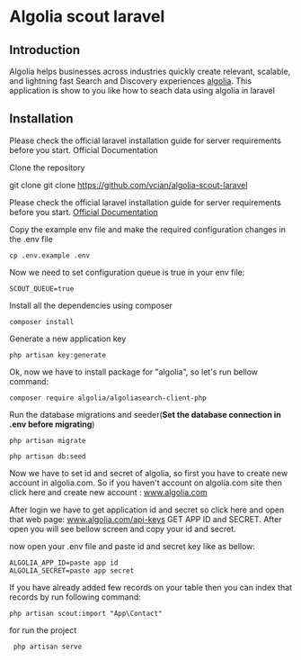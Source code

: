 # Algolia scout laravel

## Introduction
Algolia helps businesses across industries quickly create relevant, scalable, and lightning fast Search and Discovery experiences [algolia](https://www.algolia.com/).
This application is show to you like how to seach data using algolia in laravel
  
## Installation

Please check the official laravel installation guide for server requirements before you start. Official Documentation

Clone the repository

git clone git clone https://github.com/vcian/algolia-scout-laravel


Please check the official laravel installation guide for server requirements before you start. [Official Documentation](https://laravel.com/docs/7.x/installation)


Copy the example env file and make the required configuration changes in the .env file

    cp .env.example .env

Now we need to set configuration queue is true in your env file:

    SCOUT_QUEUE=true
    

Install all the dependencies using composer

    composer install

Generate a new application key

    php artisan key:generate

Ok, now we have to install package for "algolia", so let's run bellow command:
    
    composer require algolia/algoliasearch-client-php
    
Run the database migrations and seeder(**Set the database connection in .env before migrating**)

    php artisan migrate
        
    php artisan db:seed
    
Now we have to set id and secret of algolia, so first you have to create new account in algolia.com. So if you haven't account on algolia.com site then click here and create new account : www.algolia.com

After login we have to get application id and secret so click here and open that web page: www.algolia.com/api-keys GET APP ID and SECRET. After open you will see bellow screen and copy your id and secret.
   
now open your .env file and paste id and secret key like as bellow:

    ALGOLIA_APP_ID=paste app id
    ALGOLIA_SECRET=paste app secret
    
 If you have already added few records on your table then you can index that records by run following command:
 
    php artisan scout:import "App\Contact" 
    
for run the project

     php artisan serve
